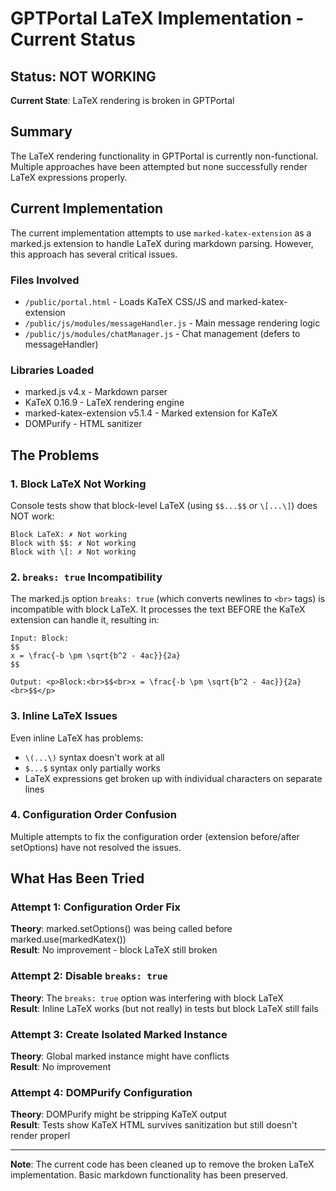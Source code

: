 # GPTPortal LaTeX Implementation - Current Status

## Status: NOT WORKING

**Current State**: LaTeX rendering is broken in GPTPortal

## Summary

The LaTeX rendering functionality in GPTPortal is currently non-functional. Multiple approaches have been attempted but none successfully render LaTeX expressions properly.

## Current Implementation

The current implementation attempts to use `marked-katex-extension` as a marked.js extension to handle LaTeX during markdown parsing. However, this approach has several critical issues.

### Files Involved
- `/public/portal.html` - Loads KaTeX CSS/JS and marked-katex-extension
- `/public/js/modules/messageHandler.js` - Main message rendering logic
- `/public/js/modules/chatManager.js` - Chat management (defers to messageHandler)

### Libraries Loaded
- marked.js v4.x - Markdown parser
- KaTeX 0.16.9 - LaTeX rendering engine
- marked-katex-extension v5.1.4 - Marked extension for KaTeX
- DOMPurify - HTML sanitizer

## The Problems

### 1. Block LaTeX Not Working
Console tests show that block-level LaTeX (using `$$...$$` or `\[...\]`) does NOT work:
```
Block LaTeX: ✗ Not working
Block with $$: ✗ Not working  
Block with \[: ✗ Not working
```

### 2. `breaks: true` Incompatibility
The marked.js option `breaks: true` (which converts newlines to `<br>` tags) is incompatible with block LaTeX. It processes the text BEFORE the KaTeX extension can handle it, resulting in:
```
Input: Block:
$$
x = \frac{-b \pm \sqrt{b^2 - 4ac}}{2a}
$$

Output: <p>Block:<br>$$<br>x = \frac{-b \pm \sqrt{b^2 - 4ac}}{2a}<br>$$</p>
```

### 3. Inline LaTeX Issues
Even inline LaTeX has problems:
- `\(...\)` syntax doesn't work at all
- `$...$` syntax only partially works
- LaTeX expressions get broken up with individual characters on separate lines

### 4. Configuration Order Confusion
Multiple attempts to fix the configuration order (extension before/after setOptions) have not resolved the issues.

## What Has Been Tried

### Attempt 1: Configuration Order Fix
**Theory**: marked.setOptions() was being called before marked.use(markedKatex())  
**Result**: No improvement - block LaTeX still broken

### Attempt 2: Disable `breaks: true`
**Theory**: The `breaks: true` option was interfering with block LaTeX  
**Result**: Inline LaTeX works (but not really) in tests but block LaTeX still fails

### Attempt 3: Create Isolated Marked Instance
**Theory**: Global marked instance might have conflicts  
**Result**: No improvement

### Attempt 4: DOMPurify Configuration
**Theory**: DOMPurify might be stripping KaTeX output  
**Result**: Tests show KaTeX HTML survives sanitization but still doesn't render properl

---

**Note**: The current code has been cleaned up to remove the broken LaTeX implementation. Basic markdown functionality has been preserved.